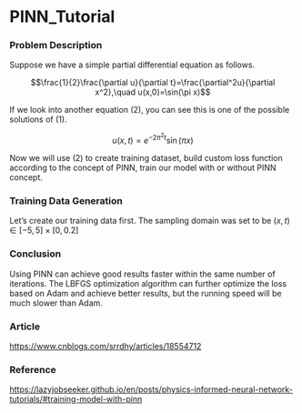 # PINN_Tutorial

### Problem Description

Suppose we have a simple partial differential equation as follows.

$$\frac{1}{2}\frac{\partial u}{\partial t}=\frac{\partial^2u}{\partial x^2},\quad u(x,0)=\sin(\pi x)$$

If we look into another equation (2), you can see this is one of the possible solutions of (1).

$$u(x,t)=e^{-2\pi^2t}\sin(\pi x)$$

Now we will use (2) to create training dataset, build custom loss function according to the concept of PINN, train our model with or without PINN concept.

### Training Data Generation

Let’s create our training data first. The sampling domain was set to be $(x,t)\in[-5,5]\times[0,0.2]$

### Conclusion
Using PINN can achieve good results faster within the same number of iterations. The LBFGS optimization algorithm can further optimize the loss based on Adam and achieve better results, but the running speed will be much slower than Adam.

### Article
https://www.cnblogs.com/srrdhy/articles/18554712

### Reference
https://lazyjobseeker.github.io/en/posts/physics-informed-neural-network-tutorials/#training-model-with-pinn

